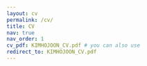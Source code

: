 ```yaml
---
layout: cv
permalink: /cv/
title: CV
nav: true
nav_order: 1
cv_pdf: KIMHOJOON_CV.pdf # you can also use
redirect_to: KIMHOJOON_CV.pdf
---
```

